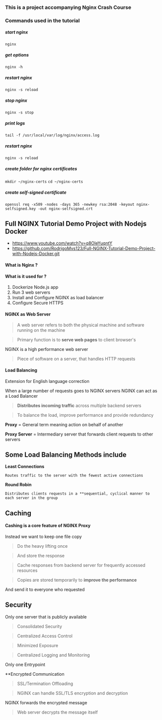 ### This is a project accompanying Nginx Crash Course

### Commands used in the tutorial

##### start nginx
`nginx`

##### get options
`nginx -h`

##### restart nginx
`nginx -s reload`

##### stop nginx
`nginx -s stop`  

##### print logs
`tail -f /usr/local/var/log/nginx/access.log`

##### restart nginx
`nginx -s reload`

##### create folder for nginx certificates
`mkdir ~/nginx-certs`
`cd ~/nginx-certs`

##### create self-signed certificate
`openssl req -x509 -nodes -days 365 -newkey rsa:2048 -keyout nginx-selfsigned.key -out nginx-selfsigned.crt`


## Full NGINX Tutorial Demo Project with Nodejs Docker

- https://www.youtube.com/watch?v=q8OleYuqntY
- https://github.com/RodrigoMvs123/Full-NGINX-Tutorial-Demo-Project-with-Nodejs-Docker.git

#### What is Nginx ?
#### What is it used for ?

1. Dockerize Node.js app
2. Run 3 web servers
3. Install and Configure NGINX as load balancer
4. Configure Secure HTTPS 

#### NGINX as Web Server

> A web server refers to both the physical machine and software running on the machine 

> Primary function is to **serve web pages** to client browser's 

NGINX is a high performance web server 

> Piece of software on a server, that handles HTTP requests

#### Load Balancing 

Extension for English language correction

When a large number of requests goes to NGINX servers NGINX can act as a Load Balancer

> **Distributes incoming traffic** across multiple backend servers 

> To balance the load, improve performance and provide redundancy 

**Proxy** = General term meaning action on behalf of another 

**Proxy Server** = Intermediary server that forwards client requests to other servers 

## Some Load Balancing Methods include 

**Least Connections**
```
Routes traffic to the server with the fewest active connections  
```
**Round Robin**
```
Distributes clients requests in a **sequential, cyclical manner to each server in the group
```  

## Caching

#### Cashing is a core feature of NGINX Proxy  

Instead we want to keep one file copy

> Do the heavy lifting once 

> And store the response 

> Cache responses from backend server for frequently accessed resources 

> Copies are stored temporarily to **improve the performance**

And send it to everyone who requested 

## Security

Only one server that is publicly available 

> Consolidated Security 

> Centralized Access Control 

> Minimized Exposure 

> Centralized Logging and Monitoring 

Only one Entrypoint 

**Encrypted Communication 

> SSL/Termination Offloading 

> NGINX can handle SSL/TLS encryption and decryption 

NGINX forwards the encrypted message 

> Web server decrypts the message itself 




